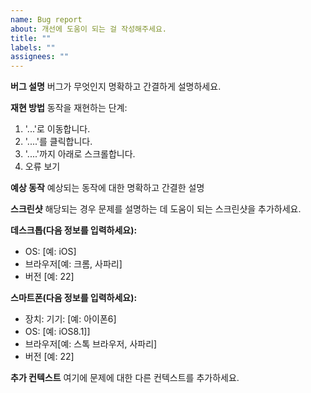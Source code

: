 ```yaml
---
name: Bug report
about: 개선에 도움이 되는 걸 작성해주세요.
title: ""
labels: ""
assignees: ""
---
```


**버그 설명**
버그가 무엇인지 명확하고 간결하게 설명하세요.

**재현 방법**
동작을 재현하는 단계:

1. '...'로 이동합니다.
2. '....'를 클릭합니다.
3. '....'까지 아래로 스크롤합니다.
4. 오류 보기

**예상 동작**
예상되는 동작에 대한 명확하고 간결한 설명

**스크린샷**
해당되는 경우 문제를 설명하는 데 도움이 되는 스크린샷을 추가하세요.

**데스크톱(다음 정보를 입력하세요):**

- OS: [예: iOS]
- 브라우저[예: 크롬, 사파리]
- 버전 [예: 22]

**스마트폰(다음 정보를 입력하세요):**

- 장치: 기기: [예: 아이폰6]
- OS: [예: iOS8.1]]
- 브라우저[예: 스톡 브라우저, 사파리]
- 버전 [예: 22]

**추가 컨텍스트**
여기에 문제에 대한 다른 컨텍스트를 추가하세요.
